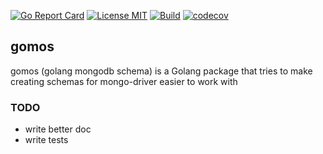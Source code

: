 [![Go Report Card](https://goreportcard.com/badge/github.com/lakexyde/gomos)](https://goreportcard.com/report/github.com/lakexyde/gomos)
[![License MIT](https://img.shields.io/badge/License-MIT-brightgreen.svg)](https://img.shields.io/badge/License-MIT-brightgreen.svg)
[![Build](https://github.com/lakexyde/gomos/workflows/Test/badge.svg)](https://github.com/lakexyde/gomos/actions?query=workflow%3ATest+branch%3Amaster)
[![codecov](https://codecov.io/gh/lakexyde/gomos/branch/master/graph/badge.svg)](https://codecov.io/gh/lakexyde/gomos)

## gomos
gomos (golang mongodb schema) is a Golang package that tries to make creating schemas for mongo-driver easier to work with

### TODO
* write better doc
* write tests